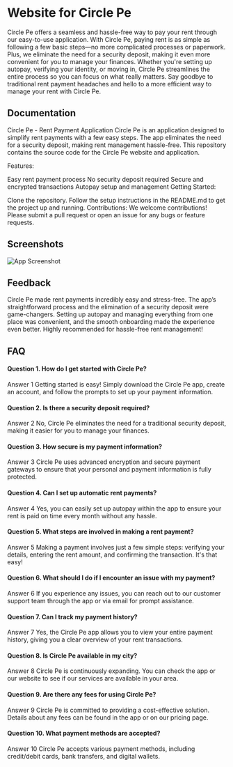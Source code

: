 
# Website for Circle Pe 

Circle Pe offers a seamless and hassle-free way to pay your rent through our easy-to-use application. With Circle Pe, paying rent is as simple as following a few basic steps—no more complicated processes or paperwork. Plus, we eliminate the need for a security deposit, making it even more convenient for you to manage your finances. Whether you're setting up autopay, verifying your identity, or moving in, Circle Pe streamlines the entire process so you can focus on what really matters. Say goodbye to traditional rent payment headaches and hello to a more efficient way to manage your rent with Circle Pe.


## Documentation

Circle Pe - Rent Payment Application
Circle Pe is an application designed to simplify rent payments with a few easy steps. The app eliminates the need for a security deposit, making rent management hassle-free. This repository contains the source code for the Circle Pe website and application.

Features:

Easy rent payment process
No security deposit required
Secure and encrypted transactions
Autopay setup and management
Getting Started:

Clone the repository.
Follow the setup instructions in the README.md to get the project up and running.
Contributions: We welcome contributions! Please submit a pull request or open an issue for any bugs or feature requests.


## Screenshots

![App Screenshot](https://media.licdn.com/dms/image/v2/D560BAQFjr79fVTs8lA/company-logo_200_200/company-logo_200_200/0/1725279785446?e=1733356800&v=beta&t=oNc_Vd5Hdt0ZT4xbXKyCREDFXvv_Dhvv1cqUnXglnoA)




## Feedback

Circle Pe made rent payments incredibly easy and stress-free. The app’s straightforward process and the elimination of a security deposit were game-changers. Setting up autopay and managing everything from one place was convenient, and the smooth onboarding made the experience even better. Highly recommended for hassle-free rent management!


## FAQ

#### Question  1. How do I get started with Circle Pe?
Answer 1 Getting started is easy! Simply download the Circle Pe app, create an account, and follow the prompts to set up your payment information.
#### Question 2. Is there a security deposit required?
Answer 2 No, Circle Pe eliminates the need for a traditional security deposit, making it easier for you to manage your finances.
#### Question 3. How secure is my payment information?
Answer 3 Circle Pe uses advanced encryption and secure payment gateways to ensure that your personal and payment information is fully protected.
#### Question 4. Can I set up automatic rent payments?
Answer 4 Yes, you can easily set up autopay within the app to ensure your rent is paid on time every month without any hassle.
#### Question 5. What steps are involved in making a rent payment?
Answer 5 Making a payment involves just a few simple steps: verifying your details, entering the rent amount, and confirming the transaction. It's that easy!
#### Question 6. What should I do if I encounter an issue with my payment?
Answer 6 If you experience any issues, you can reach out to our customer support team through the app or via email for prompt assistance.
#### Question 7. Can I track my payment history?
Answer 7 Yes, the Circle Pe app allows you to view your entire payment history, giving you a clear overview of your rent transactions.
#### Question 8. Is Circle Pe available in my city?
Answer 8 Circle Pe is continuously expanding. You can check the app or our website to see if our services are available in your area.
#### Question 9. Are there any fees for using Circle Pe?
Answer 9 Circle Pe is committed to providing a cost-effective solution. Details about any fees can be found in the app or on our pricing page.
#### Question 10. What payment methods are accepted?
Answer 10 Circle Pe accepts various payment methods, including credit/debit cards, bank transfers, and digital wallets.

